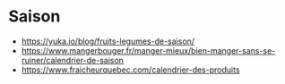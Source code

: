 # Saison

- https://yuka.io/blog/fruits-legumes-de-saison/
- https://www.mangerbouger.fr/manger-mieux/bien-manger-sans-se-ruiner/calendrier-de-saison
- https://www.fraicheurquebec.com/calendrier-des-produits
